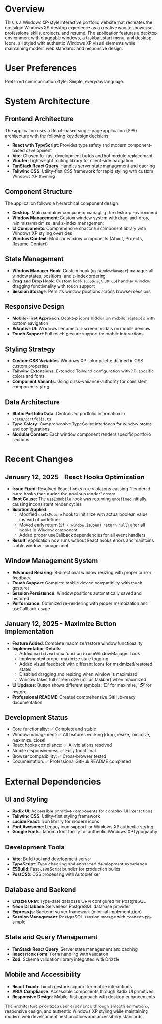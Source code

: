# Overview

This is a Windows XP-style interactive portfolio website that recreates the nostalgic Windows XP desktop experience as a creative way to showcase professional skills, projects, and resume. The application features a desktop environment with draggable windows, a taskbar, start menu, and desktop icons, all styled with authentic Windows XP visual elements while maintaining modern web standards and responsive design.

# User Preferences

Preferred communication style: Simple, everyday language.

# System Architecture

## Frontend Architecture
The application uses a React-based single-page application (SPA) architecture with the following key design decisions:

- **React with TypeScript**: Provides type safety and modern component-based development
- **Vite**: Chosen for fast development builds and hot module replacement
- **Wouter**: Lightweight routing library for client-side navigation
- **TanStack React Query**: Handles server state management and caching
- **Tailwind CSS**: Utility-first CSS framework for rapid styling with custom Windows XP theming

## Component Structure
The application follows a hierarchical component design:

- **Desktop**: Main container component managing the desktop environment
- **Window Management**: Custom window system with drag-and-drop, minimize/maximize, and z-index management
- **UI Components**: Comprehensive shadcn/ui component library with Windows XP styling overrides
- **Window Content**: Modular window components (About, Projects, Resume, Contact)

## State Management
- **Window Manager Hook**: Custom hook (`useWindowManager`) manages all window states, positions, and z-index ordering
- **Drag and Drop Hook**: Custom hook (`useDragAndDrop`) handles window dragging functionality with touch support
- **Session Storage**: Persists window positions across browser sessions

## Responsive Design
- **Mobile-First Approach**: Desktop icons hidden on mobile, replaced with bottom navigation
- **Adaptive UI**: Windows become full-screen modals on mobile devices
- **Touch Support**: Full touch gesture support for mobile interactions

## Styling Strategy
- **Custom CSS Variables**: Windows XP color palette defined in CSS custom properties
- **Tailwind Extensions**: Extended Tailwind configuration with XP-specific colors and fonts
- **Component Variants**: Using class-variance-authority for consistent component styling

## Data Architecture
- **Static Portfolio Data**: Centralized portfolio information in `/data/portfolio.ts`
- **Type Safety**: Comprehensive TypeScript interfaces for window states and configurations
- **Modular Content**: Each window component renders specific portfolio sections

# Recent Changes

## January 12, 2025 - React Hooks Optimization
- **Issue Fixed**: Resolved React hooks rule violations causing "Rendered more hooks than during the previous render" errors
- **Root Cause**: The `useIsMobile` hook was returning `undefined` initially, causing inconsistent render cycles
- **Solution Applied**: 
  - Modified `useIsMobile` hook to initialize with actual boolean value instead of undefined
  - Moved early return (`if (!window.isOpen) return null`) after all hooks in Window component
  - Added proper useCallback dependencies for all event handlers
- **Result**: Application now runs without React hooks errors and maintains stable window management

## Window Management System
- **Advanced Resizing**: 8-directional window resizing with proper cursor feedback
- **Touch Support**: Complete mobile device compatibility with touch gestures
- **Session Persistence**: Window positions automatically saved and restored
- **Performance**: Optimized re-rendering with proper memoization and useCallback usage

## January 12, 2025 - Maximize Button Implementation
- **Feature Added**: Complete maximize/restore window functionality
- **Implementation Details**:
  - Added `maximizeWindow` function to useWindowManager hook
  - Implemented proper maximize state toggling
  - Added visual feedback with different icons for maximized/restored states
  - Disabled dragging and resizing when window is maximized
  - Window takes full screen size (minus taskbar) when maximized
- **UI Updates**: Button shows different symbols: '□' for maximize, '🗗' for restore
- **Professional README**: Created comprehensive GitHub-ready documentation

## Development Status
- Core functionality: ✅ Complete and stable
- Window management: ✅ All features working (drag, resize, minimize, maximize, close)
- React hooks compliance: ✅ All violations resolved
- Mobile responsiveness: ✅ Fully functional
- Browser compatibility: ✅ Cross-browser tested
- Documentation: ✅ Professional GitHub README completed

# External Dependencies

## UI and Styling
- **Radix UI**: Accessible primitive components for complex UI interactions
- **Tailwind CSS**: Utility-first styling framework
- **Lucide React**: Icon library for modern icons
- **Font Awesome**: Legacy icon support for Windows XP authentic styling
- **Google Fonts**: Tahoma font family for authentic Windows XP typography

## Development Tools
- **Vite**: Build tool and development server
- **TypeScript**: Type checking and enhanced development experience
- **ESBuild**: Fast JavaScript bundler for production builds
- **PostCSS**: CSS processing with Autoprefixer

## Database and Backend
- **Drizzle ORM**: Type-safe database ORM configured for PostgreSQL
- **Neon Database**: Serverless PostgreSQL database provider
- **Express.js**: Backend server framework (minimal implementation)
- **Session Management**: PostgreSQL session storage with connect-pg-simple

## State and Query Management
- **TanStack React Query**: Server state management and caching
- **React Hook Form**: Form handling with validation
- **Zod**: Schema validation library integrated with Drizzle

## Mobile and Accessibility
- **React Touch**: Touch gesture support for mobile interactions
- **ARIA Compliance**: Accessible components through Radix UI primitives
- **Responsive Design**: Mobile-first approach with desktop enhancements

The architecture prioritizes user experience through smooth animations, responsive design, and authentic Windows XP styling while maintaining modern web development best practices and accessibility standards.